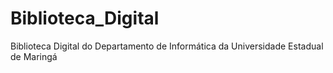 # Biblioteca_Digital
Biblioteca Digital do Departamento de Informática da Universidade Estadual de Maringá
